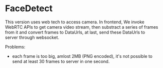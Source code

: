 # FaceDetect

This version uses web tech to access camera. In frontend, We invoke WebRTC APIs to get camera video stream, then substract a series of frames from it and convert frames to DataUrls, at last, send these DataUrls to server through websocket.

Problems:
- each frame is too big, amlost 2MB (PNG encoded), it's not possible to send at least 30 frames to server in one second.
